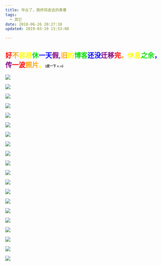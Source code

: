 ```yaml
---
title: 毕业了，致终将逝去的青春
tags:
  - 其它
date: 2018-06-26 20:27:10
updated: 2019-03-19 13:53:08

---
```

## <font color = red>好</font><font color = orange>不</font><font color = Yellow>容易</font><font color = grenn>休</font><font color = blue>一天</font><font color = purple>假</font><font color = red>,</font><font color = orange>旧</font><font color = Yellow>的</font><font color = grenn>博客</font><font color = blue>还没</font><font color = purple>迁移</font><font color = red>完</font><font color = orange>。</font><font color = Yellow>休息</font><font color = grenn>之余</font><font color = blue>，</font><font color = purple>传</font><font color = red>一波</font><font color = orange>照片</font><font color = Yellow>。</font><font size = 1>(皮一下 =.=)</font>
![](https://image.seeln.com/images/IMG_20180620_191951.jpg)
<!--more-->
![](https://image.seeln.com/images/IMG_20180619_143107.jpg)

![](https://image.seeln.com/images/IMG_20180619_185605.jpg)

![](https://image.seeln.com/images/IMG_20180619_185548.jpg)

![](https://image.seeln.com/images/IMG_20180621_161905.jpg)

![](https://image.seeln.com/images/IMG_20180621_161936.jpg)

![](https://image.seeln.com/images/IMG_20180622_093118.jpg)

![](https://image.seeln.com/images/IMG_20180622_093154.jpg)

![](https://image.seeln.com/images/IMG_20180622_093208.jpg)

![](https://image.seeln.com/images/IMG_20180622_093222.jpg)

![](https://image.seeln.com/images/IMG_20180622_093236.jpg)

![](https://image.seeln.com/images/IMG_20180622_093240.jpg)

![](https://image.seeln.com/images/IMG_20180622_093306.jpg)

![](https://image.seeln.com/images/IMG_20180622_093442.jpg)

![](https://image.seeln.com/images/IMG_20180622_093828.jpg)

![](https://image.seeln.com/images/IMG_20180624_223512.jpg)

![](https://image.seeln.com/images/IMG_20180624_223524.jpg)

![](https://image.seeln.com/images/IMG_20180624_223539.jpg)

![](https://image.seeln.com/images/IMG_20180626_202249.jpg)

![](https://image.seeln.com/images/IMG_20180704_202403.jpg)




